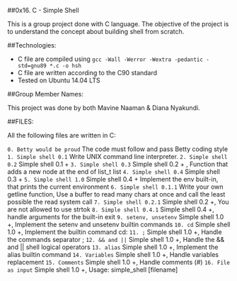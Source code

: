 ##0x16. C - Simple Shell

This is a group project done with C language. The objective of the project is to understand the concept about building shell from scratch.

##Technologies:

- C file are compiled using `gcc -Wall -Werror -Wextra -pedantic -std=gnu89 *.c -o hsh`
- C file are written according to the C90 standard
- Tested on Ubuntu 14.04 LTS

##Group Member Names:

This project was done by  both Mavine Naaman & Diana Nyakundi.

##FILES:

All the following files are written in C:

`0. Betty would be proud`       The code must follow and pass Betty coding style
`1. Simple shell 0.1`           Write UNIX command line interpreter.
`2. Simple shell 0.2`           Simple shell  0.1 +
`3. Simple shell 0.3`           Simple shell 0.2 + , Function that adds a new
                                node at the end of list_t list
`4. Simple shell 0.4`           Simple shell 0.3 +
`5. Simple shell 1.0`           Simple shell 0.4 +
                                Implement the env built-in, that prints the current environment
`6. Simple shell 0.1.1`         Write your own getline function, Use a buffer to read
                                many chars at once and call the least possible the read
                                system call
`7. Simple shell 0.2.1`         Simple shell 0.2 +, You are not allowed to use strtok
`8. Simple shell 0.4.1`         Simple shell 0.4 +, handle arguments for the built-in exit
`9. setenv, unsetenv`           Simple shell 1.0 +, Implement the setenv and unsetenv
                                builtin commands
`10. cd`                        Simple shell 1.0 +, Implement the builtin command cd:
`11. ;`                         Simple shell 1.0 +, Handle the commands separator ;
`12. && and ||`                 Simple shell 1.0 +, Handle the && and || shell logical operators
`13. alias`                     Simple shell 1.0 +, Implement the alias builtin command
`14. Variables`                 Simple shell 1.0 +, Handle variables replacement
`15. Comments`                  Simple shell 1.0 +, Handle comments (#)
`16. File as input`             Simple shell 1.0 +, Usage: simple_shell [filename]

